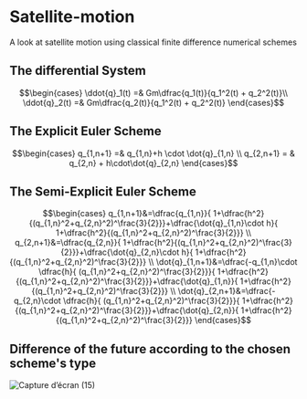 # Satellite-motion

A look at satellite motion using classical finite difference numerical schemes

## The differential System

$$\begin{cases} \ddot{q}_1(t) =& Gm\dfrac{q_1(t)}{q_1^2(t) + q_2^2(t)}\\ 
\ddot{q}_2(t) =& Gm\dfrac{q_2(t)}{q_1^2(t) + q_2^2(t)}  \end{cases}$$

## The Explicit Euler Scheme

$$\begin{cases} q_{1,n+1} =& q_{1,n}+h \cdot \dot{q}_{1,n}
\\ 
q_{2,n+1} = & q_{2,n} + h\cdot\dot{q}_{2,n}
\end{cases}$$

## The Semi-Explicit Euler Scheme

$$\begin{cases}
q_{1,n+1}&=\dfrac{q_{1,n}}{  1+\dfrac{h^2}{(q_{1,n}^2+q_{2,n}^2)^\frac{3}{2}}}+\dfrac{\dot{q}_{1,n}\cdot h}{  1+\dfrac{h^2}{(q_{1,n}^2+q_{2,n}^2)^\frac{3}{2}}}
\\ 
q_{2,n+1}&=\dfrac{q_{2,n}}{  1+\dfrac{h^2}{(q_{1,n}^2+q_{2,n}^2)^\frac{3}{2}}}+\dfrac{\dot{q}_{2,n}\cdot h}{  1+\dfrac{h^2}{(q_{1,n}^2+q_{2,n}^2)^\frac{3}{2}}}
\\
\dot{q}_{1,n+1}&=\dfrac{-q_{1,n}\cdot \dfrac{h}{ (q_{1,n}^2+q_{2,n}^2)^\frac{3}{2}}}{  1+\dfrac{h^2}{(q_{1,n}^2+q_{2,n}^2)^\frac{3}{2}}}+\dfrac{\dot{q}_{1,n}}{  1+\dfrac{h^2}{(q_{1,n}^2+q_{2,n}^2)^\frac{3}{2}}}
\\
\dot{q}_{2,n+1}&=\dfrac{-q_{2,n}\cdot \dfrac{h}{ (q_{1,n}^2+q_{2,n}^2)^\frac{3}{2}}}{  1+\dfrac{h^2}{(q_{1,n}^2+q_{2,n}^2)^\frac{3}{2}}}+\dfrac{\dot{q}_{2,n}}{  1+\dfrac{h^2}{(q_{1,n}^2+q_{2,n}^2)^\frac{3}{2}}}
\end{cases}$$

## Difference of the future according to the chosen scheme's type 
![Capture d’écran (15)](https://user-images.githubusercontent.com/93977173/169676449-70d02845-d6df-467d-bd93-823828cb843e.png)

